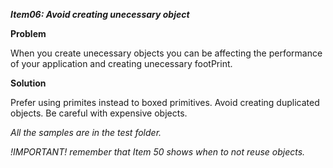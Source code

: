 _**Item06: Avoid creating unecessary object**_

**Problem**

When you create unecessary objects you can be affecting the performance of your application and creating unecessary footPrint.

**Solution**
 
Prefer using primites instead to boxed primitives.
Avoid creating duplicated objects.
Be careful with expensive objects.


_All the samples are in the test folder._

_!IMPORTANT! remember that Item 50 shows when to not reuse objects._